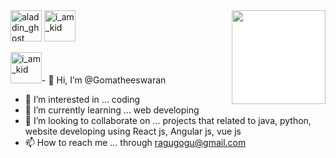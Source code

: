<img src='https://stickers.gg/assets/stickers/4606-kurzgesagt.png' alt='aladdin_ghost' height=50px width=50px>
<img align ="right" src = "https://i.ibb.co/h7D68zy/octocat-removebg-preview.png" width="150" height="150" style="background:white">
<img src='https://media.giphy.com/media/p5ctpqMiVEC7rGzxXY/giphy.gif' alt='i_am_kid' height=50px width=50px>

<img src='https://media.giphy.com/media/Dd4u286E56f1CA05Qd/giphy.gif' alt='i_am_kid' height=50px width=50px>- 👋 Hi, I’m @Gomatheeswaran
- 👀 I’m interested in ... coding
- 🌱 I’m currently learning ... web developing
- 💞️ I’m looking to collaborate on ... projects that related to java, python, website developing using React js, Angular js, vue js
- 📫 How to reach me ... through ragugogu@gmail.com

<!---
Gomatheeswaran/Gomatheeswaran is a ✨ special ✨ repository because its `README.md` (this file) appears on your GitHub profile.
You can click the Preview link to take a look at your changes.
--->

